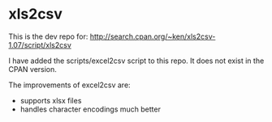xls2csv
=======

This is the dev repo for:
http://search.cpan.org/~ken/xls2csv-1.07/script/xls2csv

I have added the scripts/excel2csv script to this repo.
It does not exist in the CPAN version.

The improvements of excel2csv are:

* supports xlsx files
* handles character encodings much better
